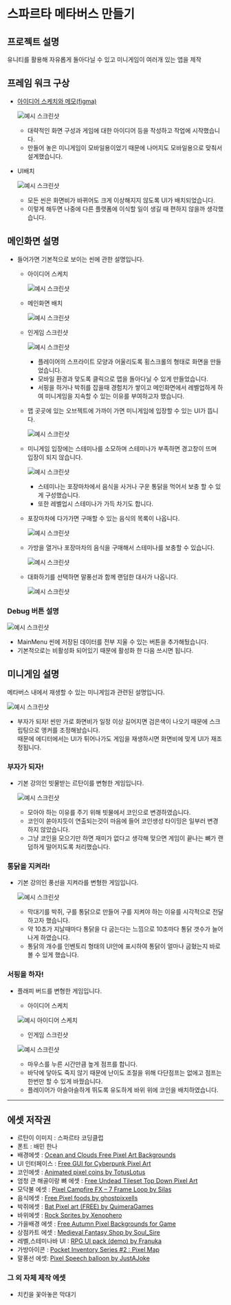 # 스파르타 메타버스 만들기
## 프로젝트 설명
유니티를 활용해 자유롭게 돌아다닐 수 있고 미니게임이 여러개 있는 앱을 제작
## 프레임 워크 구상
* [아이디어 스케치와 메모(figma)](https://www.figma.com/design/sdNSlmYnrTuJmzQBm5uW8c/%EC%A0%9C%EB%AA%A9-%EC%97%86%EC%9D%8C?node-id=0-1&p=f&t=PAP5glTawhADmwMq-0)
  
  ![예시 스크린샷](https://github.com/parkha6/UnityProject/blob/main/Capture/FrameWork.jpg?raw=true)  
  + 대략적인 화면 구성과 게임에 대한 아이디어 등을 작성하고 작업에 시작했습니다.
  + 만들어 놓은 미니게임이 모바일용이었기 때문에 나머지도 모바일용으로 맞춰서 설계했습니다.
* UI배치
  
  ![예시 스크린샷](https://github.com/parkha6/UnityProject/blob/main/Capture/FreeAspect.jpg?raw=true)
  
  + 모든 씬은 화면비가 바뀌어도 크게 이상해지지 않도록 UI가 배치되었습니다.
  + 이렇게 해두면 나중에 다른 플랫폼에 이식할 일이 생길 때 편하지 않을까 생각했습니다.  
## 메인화면 설명
* 들어가면 기본적으로 보이는 씬에 관한 설명입니다.  
  + 아이디어 스케치
      
    ![예시 스크린샷](https://github.com/parkha6/UnityProject/blob/main/Capture/MainMenuIdeaSketch.jpg?raw=true)  
  + 메인화면 배치
  
    ![예시 스크린샷](https://github.com/parkha6/UnityProject/blob/main/Capture/MainMenuFullShot.jpg?raw=true)
  + 인게임 스크린샷

    ![예시 스크린샷](https://github.com/parkha6/UnityProject/blob/main/Capture/MainMenu.jpg?raw=true)  
    - 플레이어의 스프라이트 모양과 어울리도록 횡스크롤의 형태로 화면을 만들었습니다.
    - 모바일 환경과 맞도록 클릭으로 맵을 돌아다닐 수 있게 만들었습니다.
    - 서핑을 하거나 박쥐를 잡을때 경험치가 쌓이고 메인화면에서 레벨업하게 하여 미니게임을 지속할 수 있는 이유를 부여하고자 했습니다. 
  
  + 맵 곳곳에 있는 오브젝트에 가까이 가면 미니게임에 입장할 수 있는 UI가 뜹니다.  
  
    ![예시 스크린샷](https://github.com/parkha6/UnityProject/blob/main/Capture/Main.jpg?raw=true)  

  + 미니게임 입장에는 스테미나를 소모하며 스테미나가 부족하면 경고창이 뜨며 입장이 되지 않습니다.  
  
    ![예시 스크린샷](https://github.com/parkha6/UnityProject/blob/main/Capture/NoStemina.jpg?raw=true)
    - 스테미나는 포장마차에서 음식을 사거나 구운 통닭을 먹어서 보충 할 수 있게 구성했습니다.
    - 또한 레벨업시 스테미나가 가득 차기도 합니다.

  + 포장마차에 다가가면 구매할 수 있는 음식의 목록이 나옵니다.
    
    ![예시 스크린샷](https://github.com/parkha6/UnityProject/blob/main/Capture/Store.jpg)
  + 가방을 열거나 포장마차의 음식을 구매해서 스테미나를 보충할 수 있습니다.
    
    ![예시 스크린샷](https://raw.githubusercontent.com/parkha6/UnityProject/5060a70178306802e54a0a343de861c392d0b506/Capture/ShopNBag.jpg)
  + 대화하기를 선택하면 말풍선과 함께 랜덤한 대사가 나옵니다.
      
    ![예시 스크린샷](https://raw.githubusercontent.com/parkha6/UnityProject/5060a70178306802e54a0a343de861c392d0b506/Capture/Talking.jpg)

### Debug 버튼 설명
  ![예시 스크린샷](https://github.com/parkha6/UnityProject/blob/main/Capture/DebugButton.jpg?raw=true)
  + MainMenu 씬에 저장된 데이터를 전부 지울 수 있는 버튼을 추가해뒀습니다.
  + 기본적으로는 비활성화 되어있기 때문에 활성화 한 다음 쓰시면 됩니다.
  
## 미니게임 설명
메타버스 내에서 재생할 수 있는 미니게임과 관련된 설명입니다.  

  ![예시 스크린샷](https://github.com/parkha6/UnityProject/blob/main/Capture/FreeAspect2.jpg?raw=true)  

  + 부자가 되자! 씬만 가로 화면비가 일정 이상 길어지면 검은색이 나오기 때문에 스크립팅으로 앵커를 조정해놨습니다.  
  때문에 에디터에서는 UI가 튀어나가도 게임을 재생하시면 화면비에 맞게 UI가 재조정됩니다. 
### 부자가 되자!  
  
* 기본 강의인 빗물받는 르탄이를 변형한 게임입니다.
    
  ![예시 스크린샷](https://github.com/parkha6/UnityProject/blob/main/Capture/RtanRain.jpg?raw=true)  
  + 모아야 하는 이유를 주기 위해 빗물에서 코인으로 변경하였습니다.  
  + 코인이 쏟아지듯이 연출되는것이 마음에 들어 코인생성 타이밍은 일부러 변경하지 않았습니다.  
  + 그냥 코인을 모으기만 하면 재미가 없다고 생각해 맞으면 게임이 끝나는 뼈가 랜덤하게 떨어지도록 처리했습니다.
### 통닭을 지켜라!  
  
* 기본 강의인 풍선을 지켜라를 변형한 게임입니다.  
  
  ![예시 스크린샷](https://github.com/parkha6/UnityProject/blob/main/Capture/MyShield.jpg?raw=true)  
  + 막대기를 박쥐, 구를 통닭으로 만들어 구를 지켜야 하는 이유를 시각적으로 전달하고자 했습니다.
  + 약 10초가 지날때마다 통닭을 다 굽는다는 느낌으로 10초마다 통닭 갯수가 늘어나게 하였습니다.
  + 통닭의 개수를 인벤토리 형태의 UI안에 표시하여 통닭이 얼마나 굽혔는지 바로 볼 수 있게 했습니다.
### 서핑을 하자!  
* 플래피 버드를 변형한 게임입니다.  
  
  + 아이디어 스케치
  
  ![예시 아이디어 스케치](https://github.com/parkha6/UnityProject/blob/main/Capture/RtanSurfSketch.jpg?raw=true)
    
  + 인게임 스크린샷
  
   ![예시 스크린샷](https://github.com/parkha6/UnityProject/blob/main/Capture/RtanSurf.jpg?raw=true)
  
  + 마우스를 누른 시간만큼 높게 점프를 합니다.  
  + 바닥에 닿아도 죽지 않기 때문에 난이도 조절을 위해 다단점프는 없에고 점프는 한번만 할 수 있게 바꿨습니다.  
  + 플레이어가 아슬아슬하게 뛰도록 유도하게 바위 위에 코인을 배치하였습니다.  
***
## 에셋 저작권
* 르탄이 이미지 : 스파르타 코딩클럽
* 폰트 : 배민 한나
* 배경에셋 : [Ocean and Clouds Free Pixel Art Backgrounds](https://craftpix.net/freebies/ocean-and-clouds-free-pixel-art-backgrounds/)
* UI 인터페이스 : [Free GUI for Cyberpunk Pixel Art](https://craftpix.net/freebies/free-gui-for-cyberpunk-pixel-art/)
* 코인에셋 : [Animated pixel coins by TotusLotus](https://totuslotus.itch.io/pixel-coins)
* 엄청 큰 해골이랑 뼈 에셋 : [Free Undead Tileset Top Down Pixel Art](https://craftpix.net/freebies/free-undead-tileset-top-down-pixel-art/?num=1&count=52&sq=undead&pos=3)
* 모닥불 에셋 : [Pixel Campfire FX – 7 Frame Loop by Silas](https://srobinson111.itch.io/pixel-campfire)
* 음식에셋 : [Free Pixel foods by ghostpixxells](https://ghostpixxells.itch.io/pixelfood)
* 박쥐에셋 : [Bat Pixel art (FREE) by QuimeraGames](https://quimeragames.itch.io/bat-pixel-art-free)
* 바위에셋 : [Rock Sprites by Xenophero](https://xenophero.itch.io/rock-sprites)
* 가을배경 에셋 : [Free Autumn Pixel Backgrounds for Game](https://craftpix.net/freebies/free-autumn-pixel-backgrounds-for-game/)
* 상점카트 에셋 : [Medieval Fantasy Shop by Soul_Sire](https://soulcode.itch.io/shop-asset-rpg)
* 레벨,스테미나바 UI : [RPG UI pack (demo) by Franuka ](https://franuka.itch.io/rpg-ui-pack-demo)
* 가방아이콘 : [Pocket Inventory Series #2 : Pixel Map](https://humblepixel.itch.io/pocket-inventory-series-2-pixel-map)
* 말풍선 에셋: [Pixel Speech balloon by JustAJoke](https://justajoke.itch.io/pixel-speech-balloon)
### 그 외 자체 제작 에셋
* 치킨을 꽃아놓은 막대기
